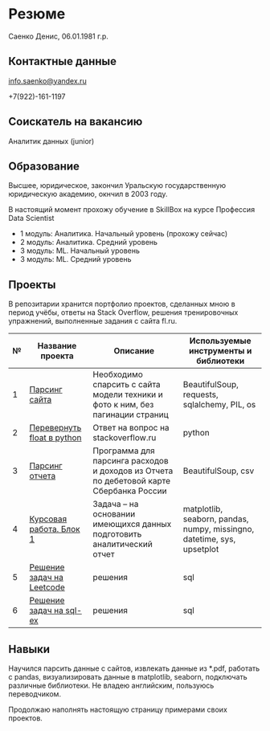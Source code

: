 # Резюме
Саенко Денис, 06.01.1981 г.р.
## Контактные данные

info.saenko@yandex.ru

+7(922)-161-1197

## Соискатель на вакансию
Аналитик данных (junior)


## Образование
Высшее, юридическое, закончил Уральскую государственную юридическую академию, окнчил в 2003 году.

В настоящий момент прохожу обучение в SkillBox на курсе Профессия Data Scientist
- 1 модуль: Аналитика. Начальный уровень (прохожу сейчас)
- 2 модуль: Аналитика. Средний уровень
- 3 модуль: ML. Начальный уровень
- 3 модуль: ML. Средний уровень

## Проекты
В репозитарии хранится портфолио проектов, сделанных мною в период учёбы, 
ответы на Stack Overflow, решения тренировочных упражнений, выполненные задания 
с сайта fl.ru.

|№ |Название проекта  |Описание| Используемые инструменты и библиотеки|
|---|-----------------|--------|--------------------------------------|
|1 |[Парсинг сайта](https://github.com/SaenkoDenis/data_science_portfolio/blob/main/Free-lance/mean_4991369.py) |Необходимо спарсить с сайта модели техники и фото к ним, без пагинации страниц | BeautifulSoup, requests, sqlalchemy, PIL, os |
|2 |[Перевернуть float в python](https://ru.stackoverflow.com/questions/1378088/Перевернуть-float-в-python/1378112#1378112)|Ответ на вопрос на stackoverflow.ru| python   |
|3 |[Парсинг отчета](https://github.com/SaenkoDenis/data_science_portfolio/blob/main/scripts_without_category/report_card_sberbank/mean.py) | Программа для парсинга расходов и доходов из Отчета по дебетовой карте Сбербанка России |  BeautifulSoup, csv |
|4 |[Курсовая работа. Блок 1](https://github.com/SaenkoDenis/data_science_portfolio/blob/main/scripts_without_category/Coursework/Coursework_analytics_1.ipynb) | Задача – на основании имеющихся данных подготовить аналитический отчет | matplotlib, seaborn, pandas, numpy, missingno, datetime, sys, upsetplot|
|5 |[Решение задач на Leetcode](https://github.com/SaenkoDenis/data_science_portfolio/tree/main/leetcode)| решения | sql |
|6 |[Решение задач на sql-ex](https://github.com/SaenkoDenis/data_science_portfolio/tree/main/sql-ex) | решения | sql |

## Навыки
Научился парсить данные с сайтов, извлекать данные из *.pdf, работать с pandas, визуализировать данные в matplotlib, seaborn,
подключать различные библиотеки. Не владею английским, пользуюсь переводчиком.

Продолжаю наполнять настоящую страницу примерами своих проектов.

